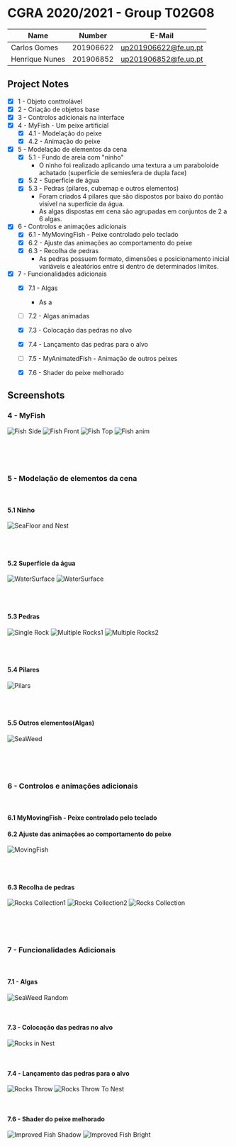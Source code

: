 # CGRA 2020/2021 - Group T02G08

| Name             | Number    | E-Mail               |
| ---------------- | --------- | -------------------- |
| Carlos Gomes     | 201906622 | up201906622@fe.up.pt |
| Henrique Nunes   | 201906852 | up201906852@fe.up.pt |


## Project Notes

- [x] 1 - Objeto conttrolável
- [x] 2 - Criação de objetos base
- [x] 3 - Controlos adicionais na interface
- [x] 4 - MyFish - Um peixe artificial
  - [x] 4.1 - Modelação do peixe
  - [x] 4.2 - Animação do peixe
- [x] 5 - Modelação de elementos da cena
  - [x] 5.1 - Fundo de areia com "ninho"
    - O ninho foi realizado aplicando uma textura a um paraboloide achatado (superficie de semiesfera de dupla face)
  - [x] 5.2 - Superfície de água
  - [x] 5.3 - Pedras (pilares, cubemap e outros elementos)
    - Foram criados 4 pilares que são dispostos por baixo do pontão visível na superfície da água.
    - As algas dispostas em cena são agrupadas em conjuntos de 2 a 6 algas.
- [x] 6 - Controlos e animações adicionais
  - [x] 6.1 - MyMovingFish -  Peixe controlado pelo teclado
  - [x] 6.2 - Ajuste das animações ao comportamento do peixe
  - [x] 6.3 - Recolha de pedras
    - As pedras possuem formato, dimensões e posicionamento inicial variáveis e aleatórios entre si dentro de determinados limites.
- [x] 7 - Funcionalidades adicionais
  - [x] 7.1 - Algas
    - As a
  - [ ] 7.2 - Algas animadas
  - [x] 7.3 - Colocação das pedras no alvo
  - [x] 7.4 - Lançamento das pedras para o alvo
  - [ ] 7.5 - MyAnimatedFish - Animação de outros peixes
  - [x] 7.6 - Shader do peixe melhorado


## Screenshots

### 4 - MyFish

![Fish Side](screenshots/proj-t2g8-1_3.png)
![Fish Front](screenshots/proj-t2g8-1_2.png)
![Fish Top](screenshots/proj-t2g8-1_1.png)
![Fish anim](screenshots/proj-t2g8-1.gif)

<br/><br/><br/>



### 5 - Modelação de elementos da cena

<br/>

#### 5.1  Ninho

![SeaFloor and Nest](screenshots/proj-t2g8-2.png)

<br/><br/>

#### 5.2  Superfície da água

![WaterSurface](screenshots/proj-t2g8-3.png)
![WaterSurface](screenshots/proj-t2g8-3.gif)

<br/><br/>

#### 5.3  Pedras

![Single Rock](screenshots/proj-t2g8-4_1.png)
![Multiple Rocks1](screenshots/proj-t2g8-4_2.png)
![Multiple Rocks2](screenshots/proj-t2g8-4_3.png)

<br/><br/>

#### 5.4  Pilares

![Pilars](screenshots/proj-t2g8-5.png)

<br/><br/>

#### 5.5  Outros elementos(Algas)

![SeaWeed](screenshots/proj-t2g8-6.png)

<br/><br/><br/>



### 6 - Controlos e animações adicionais

<br/>

#### 6.1 MyMovingFish - Peixe controlado pelo teclado
#### 6.2 Ajuste das animações ao comportamento do peixe

![MovingFish](screenshots/proj-t2g8-7_1.gif)

<br/><br/>

#### 6.3 Recolha de pedras

![Rocks Collection1](screenshots/proj-t2g8-7_31.png)
![Rocks Collection2](screenshots/proj-t2g8-7_32.png)
![Rocks Collection](screenshots/proj-t2g8-7_3.gif)

<br/><br/><br/>




### 7 - Funcionalidades Adicionais

<br/>

#### 7.1 - Algas

![SeaWeed Random](screenshots/proj-t2g8-8_1.png)

<br/>

#### 7.3 - Colocação das pedras no alvo

![Rocks in Nest](screenshots/proj-t2g8-8_3.png)

<br/>

#### 7.4 - Lançamento das pedras para o alvo

![Rocks Throw](screenshots/proj-t2g8-8_41.gif)
![Rocks Throw To Nest](screenshots/proj-t2g8-8_42.gif)

<br/>

#### 7.6 - Shader do peixe melhorado

![Improved Fish Shadow](screenshots/proj-t2g8-8_61.png)
![Improved Fish Bright](screenshots/proj-t2g8-8_62.png)




